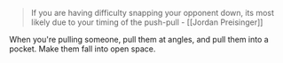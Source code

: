 > If you are having difficulty snapping your opponent down, its most likely due to your timing of the push-pull
> \- [[Jordan Preisinger]]

When you're pulling someone, pull them at angles, and pull them into a pocket.  Make them fall into open space.